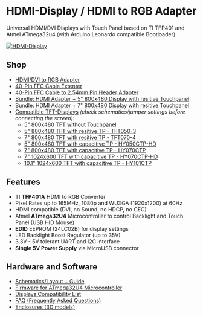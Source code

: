 # HDMI-Display / HDMI to RGB Adapter
Universal HDMI/DVI Displays with Touch Panel based on TI TFP401 and Atmel ATmega32u4 (with Arduino Leonardo compatible Bootloader).

[![HDMI-Display](https://github.com/watterott/HDMI-Display/raw/master/hardware/HDMI-Display_v11.jpg)](http://www.watterott.com/en/HDMI-RGB-adapter-with-ATmega32U4-touch-controller)


## Shop
* [HDMI/DVI to RGB Adapter](http://www.watterott.com/en/HDMI-RGB-adapter-with-ATmega32U4-touch-controller)
* [40-Pin FFC Cable Extenter](http://www.watterott.com/en/40-Pin-FFC-extenter)
* [40-Pin FFC Cable to 2.54mm Pin Header Adapter](http://www.watterott.com/en/GPIO-Adapter-for-the-RPi-Display-BPlus)
* [Bundle: HDMI Adapter + 5" 800x480 Display with resitive Touchpanel](http://www.watterott.com/en/5-800x480-HDMI-Display-with-resistive-touch)
* [Bundle: HDMI Adapter + 7" 800x480 Display with resitive Touchpanel](http://www.watterott.com/en/7-800x480-HDMI-Display-with-resistive-touch)
* [Compatible TFT-Displays](https://github.com/watterott/HDMI-Display/blob/master/docu/Displays.md) *(check schematics/jumper settings before connecting the screen)*:
  * [5" 800x480 TFT without Touchpanel](http://www.watterott.com/en/5-800x480-TFT-Display-without-TP)
  * [5" 800x480 TFT with resitive TP - TFT050-3](http://www.watterott.com/en/5-800x480-TFT-Display)
  * [7" 800x480 TFT with resitive TP - TFT070-4](http://www.watterott.com/en/7-800x480-TFT-Display)
  * [5" 800x480 TFT with capacitive TP - HY050CTP-HD](http://www.watterott.com/en/5-inch-800x480-TFT-LCD-Display-with-capacitive-touch-panel)
  * [7" 800x480 TFT with capacitive TP - HY070CTP](http://www.watterott.com/en/7-inch-800x480-TFT-LCD-Display-with-capacitive-touchscreen)
  * [7" 1024x600 TFT with capacitive TP - HY070CTP-HD](http://www.watterott.com/en/7-inch-1024x600-TFT-LCD-Display-with-capacitive-touch-panel)
  * [10.1" 1024x600 TFT with capacitive TP - HY101CTP](http://www.watterott.com/en/10-inch-1024x600-TFT-LCD-Display-with-capacitive-touch-panel)


## Features
* TI **TFP401A** HDMI to RGB Converter
* Pixel Rates up to 165MHz, 1080p and WUXGA (1920x1200) at 60Hz
* HDMI compatible (DVI, no Sound, no HDCP, no CEC)
* Atmel **ATmega32U4** Microcontroller to control Backlight and Touch Panel (USB HID Mouse)
* **EDID** EEPROM (24LC02B) for display settings
* LED Backlight Boost Regulator (up to 35V)
* 3.3V - 5V tolerant UART and I2C interface
* **Single 5V Power Supply** via MicroUSB connector


## Hardware and Software
* [Schematics/Layout + Guide](https://github.com/watterott/HDMI-Display/tree/master/hardware)
* [Firmware for ATmega32U4 Microcontroller](https://github.com/watterott/HDMI-Display/tree/master/software)
* [Displays Compatibility List](https://github.com/watterott/HDMI-Display/blob/master/docu/Displays.md)
* [FAQ (Frequently Asked Questions)](https://github.com/watterott/HDMI-Display/blob/master/docu/FAQ.md)
* [Enclosures (3D models)](https://www.thingiverse.com/search?q=watterott+display)
